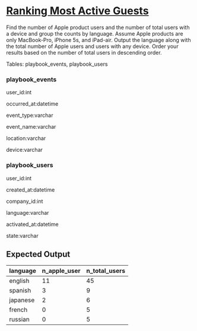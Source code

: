 # [Ranking Most Active Guests](https://platform.stratascratch.com/coding/10159-ranking-most-active-guests?code_type=3)

Find the number of Apple product users and the number of total users with a device and group the counts by language. Assume Apple products are only MacBook-Pro, iPhone 5s, and iPad-air. Output the language along with the total number of Apple users and users with any device. Order your results based on the number of total users in descending order.

Tables: playbook_events, playbook_users

### playbook_events
user_id:int

occurred_at:datetime

event_type:varchar

event_name:varchar

location:varchar

device:varchar

### playbook_users
user_id:int

created_at:datetime

company_id:int

language:varchar

activated_at:datetime

state:varchar


## Expected Output
<div class="ResultsTable__container ExpectedOutput__results-table"><table class="ResultsTable__table"><thead><tr class="ResultsTable__header-row"><th class="ResultsTable__header-cell">language</th><th class="ResultsTable__header-cell">n_apple_user</th><th class="ResultsTable__header-cell">n_total_users</th></tr></thead><tbody><tr class="ResultsTable__row "><td class="ResultsTable__cell">english</td><td class="ResultsTable__cell">11</td><td class="ResultsTable__cell">45</td></tr><tr class="ResultsTable__row "><td class="ResultsTable__cell">spanish</td><td class="ResultsTable__cell">3</td><td class="ResultsTable__cell">9</td></tr><tr class="ResultsTable__row "><td class="ResultsTable__cell">japanese</td><td class="ResultsTable__cell">2</td><td class="ResultsTable__cell">6</td></tr><tr class="ResultsTable__row "><td class="ResultsTable__cell">french</td><td class="ResultsTable__cell">0</td><td class="ResultsTable__cell">5</td></tr><tr class="ResultsTable__row "><td class="ResultsTable__cell">russian</td><td class="ResultsTable__cell">0</td><td class="ResultsTable__cell">5</td></tr></tbody></table></div>
